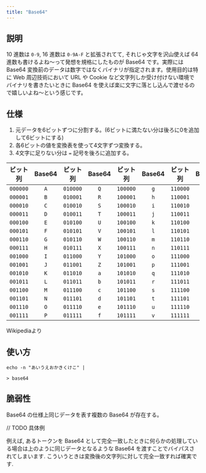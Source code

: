 ```yaml
---
title: "Base64"
---
```


## 説明
10 進数は `0-9`, 16 進数は `0-9A-F` と拡張されてて, それじゃ文字を沢山使えば 64 進数も書けるよね～って発想を規格にしたものが Base64 です。実際には Base64 変換前のデータは数字ではなくバイナリが指定されます。使用目的は特に Web 周辺技術において URL や Cookie など文字列しか受け付けない環境でバイナリを書きたいときに Base64 を使えば楽に文字に落とし込んで渡せるので嬉しいよね～という感じです。

## 仕様

1.  元データを6ビットずつに分割する。(6ビットに満たない分は後ろに0を追加して6ビットにする)
2.  各6ビットの値を変換表を使って4文字ずつ変換する。
3.  4文字に足りない分は `=` 記号を後ろに追加する。

| ビット列 | Base64 | ビット列 | Base64 | ビット列 | Base64 | ビット列 | Base64 |
| -------- |:------:| -------- |:------:| -------- |:------:| -------- |:------:|
| `000000` |  `A`   | `010000` |  `Q`   | `100000` |  `g`   | `110000` |  `w`   |
| `000001` |  `B`   | `010001` |  `R`   | `100001` |  `h`   | `110001` |  `x`   |
| `000010` |  `C`   | `010010` |  `S`   | `100010` |  `i`   | `110010` |  `y`   |
| `000011` |  `D`   | `010011` |  `T`   | `100011` |  `j`   | `110011` |  `z`   |
| `000100` |  `E`   | `010100` |  `U`   | `100100` |  `k`   | `110100` |  `0`   |
| `000101` |  `F`   | `010101` |  `V`   | `100101` |  `l`   | `110101` |  `1`   |
| `000110` |  `G`   | `010110` |  `W`   | `100110` |  `m`   | `110110` |  `2`   |
| `000111` |  `H`   | `010111` |  `X`   | `100111` |  `n`   | `110111` |  `3`   |
| `001000` |  `I`   | `011000` |  `Y`   | `101000` |  `o`   | `111000` |  `4`   |
| `001001` |  `J`   | `011001` |  `Z`   | `101001` |  `p`   | `111001` |  `5`   |
| `001010` |  `K`   | `011010` |  `a`   | `101010` |  `q`   | `111010` |  `6`   |
| `001011` |  `L`   | `011011` |  `b`   | `101011` |  `r`   | `111011` |  `7`   |
| `001100` |  `M`   | `011100` |  `c`   | `101100` |  `s`   | `111100` |  `8`   |
| `001101` |  `N`   | `011101` |  `d`   | `101101` |  `t`   | `111101` |  `9`   |
| `001110` |  `O`   | `011110` |  `e`   | `101110` |  `u`   | `111110` |  `+`   |
| `001111` |  `P`   | `011111` |  `f`   | `101111` |  `v`   | `111111` |  `/`   |

Wikipediaより

## 使い方

```
echo -n "あいうえおかきくけこ" | 
```

```shell
> base64
```

## 脆弱性
Base64 の仕様上同じデータを表す複数の Base64 が存在する。

// TODO 具体例

例えば, あるトークンを Base64 として完全一致したときに何らかの処理している場合は上のように同じデータとなるような Base64 を渡すことでバイパスされてしまいます. こういうときは変換後の文字列に対して完全一致すれば確実です.
